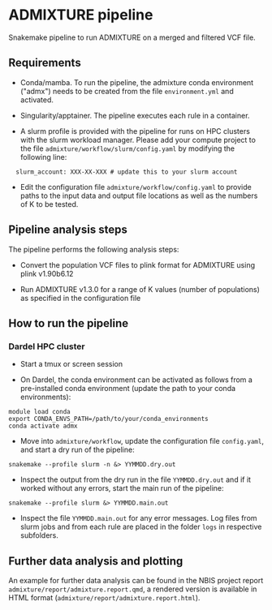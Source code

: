 # ADMIXTURE pipeline

Snakemake pipeline to run ADMIXTURE on a merged and 
filtered VCF file.

## Requirements

- Conda/mamba. To run the pipeline, the admixture conda 
environment ("admx") needs to be created from the file 
`environment.yml` and activated. 

- Singularity/apptainer. The pipeline executes each rule 
in a container.

- A slurm profile is provided with the pipeline for runs
on HPC clusters with the slurm workload manager. Please add 
your compute project to the file 
`admixture/workflow/slurm/config.yaml` by modifying the 
following line: 

```
  slurm_account: XXX-XX-XXX # update this to your slurm account
```

- Edit the configuration file `admixture/workflow/config.yaml` 
to provide paths to the input data and output file locations 
as well as the numbers of K to be tested.

## Pipeline analysis steps

The pipeline performs the following analysis steps:

- Convert the population VCF files to plink format for 
ADMIXTURE using plink v1.90b6.12

- Run ADMIXTURE v1.3.0 for a range of K values (number of 
populations) as specified in the configuration file

## How to run the pipeline

### Dardel HPC cluster

- Start a tmux or screen session

- On Dardel, the conda environment can be activated as 
follows from a pre-installed conda environment (update the 
path to your conda environments): 

```
module load conda
export CONDA_ENVS_PATH=/path/to/your/conda_environments
conda activate admx
```

- Move into `admixture/workflow`, update the configuration 
file `config.yaml`, and start a dry run of the pipeline:

```
snakemake --profile slurm -n &> YYMMDD.dry.out
```

- Inspect the output from the dry run in the file 
`YYMMDD.dry.out` and if it worked without any 
errors, start the main run of the pipeline:

```
snakemake --profile slurm &> YYMMDD.main.out
```

- Inspect the file `YYMMDD.main.out` for any error 
messages. Log files from slurm jobs and from each rule are 
placed in the folder `logs` in respective subfolders.

## Further data analysis and plotting

An example for further data analysis can be found in 
the NBIS project report `admixture/report/admixture.report.qmd`,
a rendered version is available in HTML format 
(`admixture/report/admixture.report.html`). 